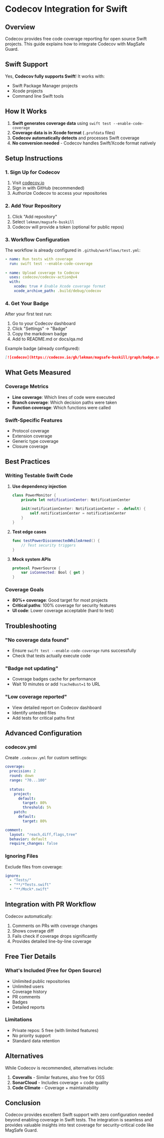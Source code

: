 # Codecov Integration for Swift

## Overview

Codecov provides free code coverage reporting for open source Swift projects. This guide explains how to integrate Codecov with MagSafe Guard.

## Swift Support

Yes, **Codecov fully supports Swift**! It works with:
- Swift Package Manager projects
- Xcode projects
- Command line Swift tools

## How It Works

1. **Swift generates coverage data** using `swift test --enable-code-coverage`
2. **Coverage data is in Xcode format** (`.profdata` files)
3. **Codecov automatically detects** and processes Swift coverage
4. **No conversion needed** - Codecov handles Swift/Xcode format natively

## Setup Instructions

### 1. Sign Up for Codecov

1. Visit [codecov.io](https://codecov.io)
2. Sign in with GitHub (recommended)
3. Authorize Codecov to access your repositories

### 2. Add Your Repository

1. Click "Add repository" 
2. Select `lekman/magsafe-buskill`
3. Codecov will provide a token (optional for public repos)

### 3. Workflow Configuration

The workflow is already configured in `.github/workflows/test.yml`:

```yaml
- name: Run tests with coverage
  run: swift test --enable-code-coverage
  
- name: Upload coverage to Codecov
  uses: codecov/codecov-action@v4
  with:
    xcode: true # Enable Xcode coverage format
    xcode_archive_path: .build/debug/codecov
```

### 4. Get Your Badge

After your first test run:
1. Go to your Codecov dashboard
2. Click "Settings" → "Badge"
3. Copy the markdown badge
4. Add to README.md or docs/qa.md

Example badge (already configured):
```markdown
[![codecov](https://codecov.io/gh/lekman/magsafe-buskill/graph/badge.svg?token=AshUsxKtAI)](https://codecov.io/gh/lekman/magsafe-buskill)
```

## What Gets Measured

### Coverage Metrics
- **Line coverage**: Which lines of code were executed
- **Branch coverage**: Which decision paths were taken
- **Function coverage**: Which functions were called

### Swift-Specific Features
- Protocol coverage
- Extension coverage
- Generic type coverage
- Closure coverage

## Best Practices

### Writing Testable Swift Code

1. **Use dependency injection**
   ```swift
   class PowerMonitor {
       private let notificationCenter: NotificationCenter
       
       init(notificationCenter: NotificationCenter = .default) {
           self.notificationCenter = notificationCenter
       }
   }
   ```

2. **Test edge cases**
   ```swift
   func testPowerDisconnectedWhileArmed() {
       // Test security triggers
   }
   ```

3. **Mock system APIs**
   ```swift
   protocol PowerSource {
       var isConnected: Bool { get }
   }
   ```

### Coverage Goals

- **80%+ coverage**: Good target for most projects
- **Critical paths**: 100% coverage for security features
- **UI code**: Lower coverage acceptable (hard to test)

## Troubleshooting

### "No coverage data found"
- Ensure `swift test --enable-code-coverage` runs successfully
- Check that tests actually execute code

### "Badge not updating"
- Coverage badges cache for performance
- Wait 10 minutes or add `?cacheBust=1` to URL

### "Low coverage reported"
- View detailed report on Codecov dashboard
- Identify untested files
- Add tests for critical paths first

## Advanced Configuration

### codecov.yml

Create `.codecov.yml` for custom settings:

```yaml
coverage:
  precision: 2
  round: down
  range: "70...100"
  
  status:
    project:
      default:
        target: 80%
        threshold: 5%
    patch:
      default:
        target: 80%

comment:
  layout: "reach,diff,flags,tree"
  behavior: default
  require_changes: false
```

### Ignoring Files

Exclude files from coverage:

```yaml
ignore:
  - "Tests/"
  - "**/*Tests.swift"
  - "**/Mock*.swift"
```

## Integration with PR Workflow

Codecov automatically:
1. Comments on PRs with coverage changes
2. Shows coverage diff
3. Fails check if coverage drops significantly
4. Provides detailed line-by-line coverage

## Free Tier Details

### What's Included (Free for Open Source)
- Unlimited public repositories
- Unlimited users
- Coverage history
- PR comments
- Badges
- Detailed reports

### Limitations
- Private repos: 5 free (with limited features)
- No priority support
- Standard data retention

## Alternatives

While Codecov is recommended, alternatives include:

1. **Coveralls** - Similar features, also free for OSS
2. **SonarCloud** - Includes coverage + code quality
3. **Code Climate** - Coverage + maintainability

## Conclusion

Codecov provides excellent Swift support with zero configuration needed beyond enabling coverage in Swift tests. The integration is seamless and provides valuable insights into test coverage for security-critical code like MagSafe Guard.
